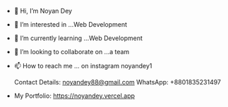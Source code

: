 - 👋 Hi, I’m Noyan Dey
- 👀 I’m interested in ...Web Development
- 🌱 I’m currently learning ...Web Development
- 💞️ I’m looking to collaborate on ...a team
- 📫 How to reach me ...
  on instagram noyandey1
  
  Contact Details:
  noyandey88@gmail.com
  WhatsApp: +8801835231497
- My Portfolio: https://noyandey.vercel.app
<!---
codernoyan/codernoyan is a ✨ special ✨ repository because its `README.md` (this file) appears on your GitHub profile.
You can click the Preview link to take a look at your changes.
--->
